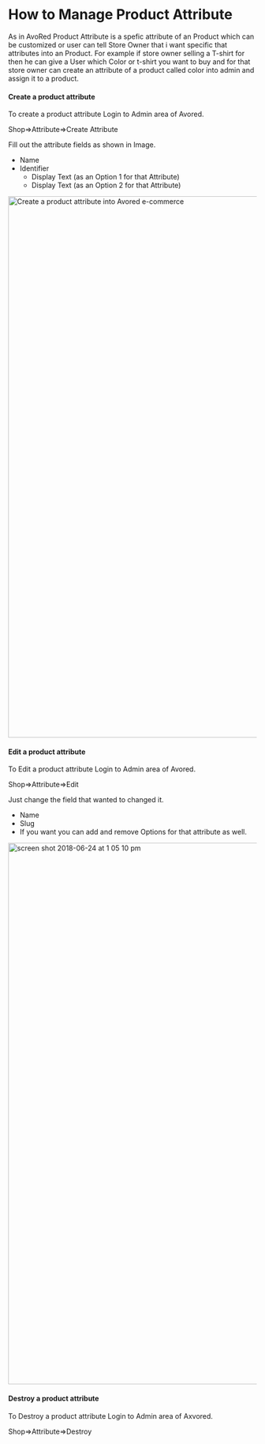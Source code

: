 # How to Manage Product Attribute

As in AvoRed Product Attribute is a spefic attribute of an Product which can be customized or user can tell Store Owner that i want specific that attributes into an Product. For example if store owner selling a T-shirt for then he can give a User which Color or t-shirt you want to buy and for that store owner can create an attribute of a product called color into admin and assign it to a product. 


#### Create a product attribute

To create a product attribute Login to Admin area of Avored.

Shop=>Attribute=>Create Attribute

Fill out the attribute fields as shown in Image.
 - Name
 - Identifier
   - Display Text (as an Option 1 for that Attribute)
   - Display Text (as an Option 2 for that Attribute)

<img width="1096" alt="Create a product attribute into Avored e-commerce" src="https://user-images.githubusercontent.com/4218702/41814909-47327ece-77af-11e8-8b69-1a17c2d8a7af.png">


#### Edit a product attribute

To Edit a product attribute Login to Admin area of Avored.

Shop=>Attribute=>Edit

Just change the field that wanted to changed it.
 - Name
 - Slug
 - If you want you can add and remove Options for that attribute as well.
 
<img width="1096" alt="screen shot 2018-06-24 at 1 05 10 pm" src="https://user-images.githubusercontent.com/4218702/41814909-47327ece-77af-11e8-8b69-1a17c2d8a7af.png">


#### Destroy a product attribute

To Destroy a product attribute Login to Admin area of Axvored.

Shop=>Attribute=>Destroy

